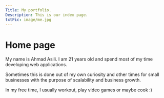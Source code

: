 ```yaml
---
Title: My portfolio.
Description: This is our index page.
txtPic: image/me.jpg
---
```


Home page
==========================

My name is Ahmad Asili. I am 21 years old and spend most of my time developing web applications.

Sometimes this is done out of my own curiosity and other times for small businesses with the purpose of scalability and business growth.

In my free time, I usually workout, play video games or maybe cook :)
